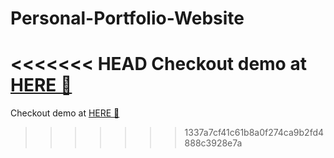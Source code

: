 # Personal-Portfolio-Website
<<<<<<< HEAD
Checkout demo at [HERE 🚀](https://cozy-fairy-f94134.netlify.app)
=======
Checkout demo at [HERE 🚀]()
>>>>>>> 1337a7cf41c61b8a0f274ca9b2fd4888c3928e7a
